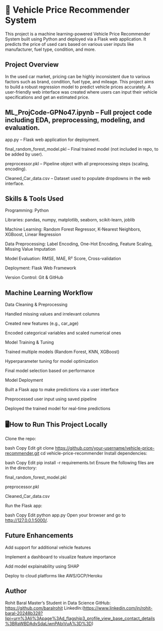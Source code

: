 # 🚗 Vehicle Price Recommender System


This project is a machine learning-powered Vehicle Price Recommender System built using Python and deployed via a Flask web application. It predicts the price of used cars based on various user inputs like manufacturer, fuel type, condition, and more.
            
            
## Project Overview
In the used car market, pricing can be highly inconsistent due to various factors such as brand, condition, fuel type, and mileage. This project aims to build a robust regression model to predict vehicle prices accurately. A user-friendly web interface was created where users can input their vehicle specifications and get an estimated price.


## ML_ProjCode-GPNo47.ipynb – Full project code including EDA, preprocessing, modeling, and evaluation.

app.py – Flask web application for deployment.

final_random_forest_model.pkl – Final trained model (not included in repo, to be added by user).

preprocessor.pkl – Pipeline object with all preprocessing steps (scaling, encoding).

Cleaned_Car_data.csv – Dataset used to populate dropdowns in the web interface.

## Skills & Tools Used
Programming: Python

Libraries: pandas, numpy, matplotlib, seaborn, scikit-learn, joblib

Machine Learning: Random Forest Regressor, K-Nearest Neighbors, XGBoost, Linear Regression

Data Preprocessing: Label Encoding, One-Hot Encoding, Feature Scaling, Missing Value Imputation

Model Evaluation: RMSE, MAE, R² Score, Cross-validation

Deployment: Flask Web Framework

Version Control: Git & GitHub

## Machine Learning Workflow
Data Cleaning & Preprocessing

Handled missing values and irrelevant columns

Created new features (e.g., car_age)

Encoded categorical variables and scaled numerical ones

Model Training & Tuning

Trained multiple models (Random Forest, KNN, XGBoost)

Hyperparameter tuning for model optimization

Final model selection based on performance

Model Deployment

Built a Flask app to make predictions via a user interface

Preprocessed user input using saved pipeline

Deployed the trained model for real-time predictions

## 🖥How to Run This Project Locally
Clone the repo:

bash
Copy
Edit
git clone https://github.com/your-username/vehicle-price-recommender.git
cd vehicle-price-recommender
Install dependencies:

bash
Copy
Edit
pip install -r requirements.txt
Ensure the following files are in the directory:

final_random_forest_model.pkl

preprocessor.pkl

Cleaned_Car_data.csv

Run the Flask app:

bash
Copy
Edit
python app.py
Open your browser and go to http://127.0.0.1:5000/.

## Future Enhancements
Add support for additional vehicle features

Implement a dashboard to visualize feature importance

Add model explainability using SHAP

Deploy to cloud platforms like AWS/GCP/Heroku

##  Author
Rohit Baral
Master’s Student in Data Science
GitHub: https://github.com/baralrohit
LinkedIn:(https://www.linkedin.com/in/rohit-baral-20248b328?lipi=urn%3Ali%3Apage%3Ad_flagship3_profile_view_base_contact_details%3BRaWBDAdvSdaLiwnPAbiVuA%3D%3D)
